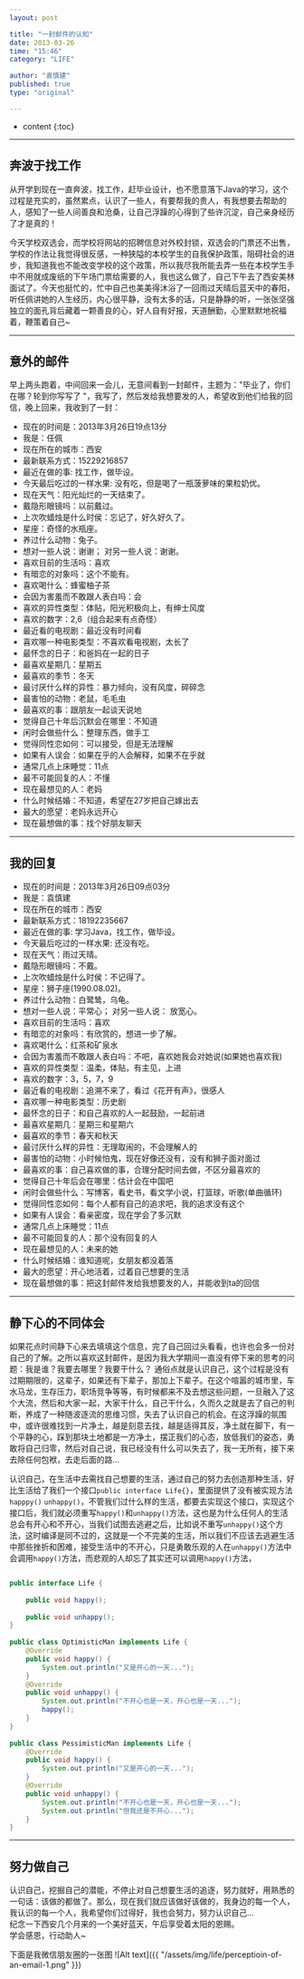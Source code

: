 ```yaml
---
layout: post

title: "一封邮件的认知"
date: 2013-03-26
time: "15:46"
category: "LIFE"

author: "袁慎建"
published: true
type: "original"

---
```


* content
{:toc}

---

## 奔波于找工作
从开学到现在一直奔波，找工作，赶毕业设计，也不愿意落下Java的学习，这个过程是充实的，虽然累点，认识了一些人，有要帮我的贵人，有我想要去帮助的人，感知了一些人间善良和沧桑，让自己浮躁的心得到了些许沉淀，自己亲身经历了才是真的！

今天学校双选会，而学校将网站的招聘信息对外校封锁，双选会的门票还不出售，学校的作法让我觉得很反感，一种狭隘的本校学生的自我保护政策，阻碍社会的进步，我知道我也不能改变学校的这个政策，所以我尽我所能去弄一些在本校学生手中不用就成废纸的下午场门票给需要的人，我也这么做了，自己下午去了西安美林面试了。今天也挺忙的，忙中自己也美美得沐浴了一回雨过天晴后蓝天中的春阳，听任佩讲她的人生经历，内心很平静，没有太多的话，只是静静的听，一张张坚强独立的面孔背后藏着一颗善良的心，好人自有好报，天道酬勤，心里默默地祝福着，鞭策着自己~

---

## 意外的邮件
早上两头跑着，中间回来一会儿，无意间看到一封邮件，主题为："毕业了，你们在哪？轮到你写写了 "，我写了，然后发给我想要发的人，希望收到他们给我的回信，晚上回来，我收到了一封：

* 现在的时间是：2013年3月26日19点13分
* 我是：任佩
* 现在所在的城市：西安
* 最新联系方式：15229216857
* 最近在做的事: 找工作，做毕设。
* 今天最后吃过的一样水果: 没有吃，但是喝了一瓶菠萝味的果粒奶优。
* 现在天气：阳光灿烂的一天结束了。
* 戴隐形眼镜吗：以前戴过。
* 上次吹蜡烛是什么时侯：忘记了，好久好久了。
* 星座：奇怪的水瓶座。
* 养过什么动物：兔子。
* 想对一些人说：谢谢； 对另一些人说：谢谢。
* 喜欢目前的生活吗：喜欢
* 有暗恋的对象吗：这个不能有。
* 喜欢喝什么：蜂蜜柚子茶
* 会因为害羞而不敢跟人表白吗：会
* 喜欢的异性类型：体贴，阳光积极向上，有绅士风度
* 喜欢的数字：2,6（组合起来有点奇怪）
* 最近看的电视剧：最近没有时间看
* 喜欢哪一种电影类型：不喜欢看电视剧，太长了
* 最怀念的日子：和爸妈在一起的日子
* 最喜欢星期几：星期五
* 最喜欢的季节：冬天
* 最讨厌什么样的异性：暴力倾向，没有风度，碎碎念
* 最害怕的动物：老鼠，毛毛虫
* 最喜欢的事：跟朋友一起谈天说地
* 觉得自己十年后沉默会在哪里：不知道
* 闲时会做些什么：整理东西，做手工
* 觉得同性恋如何：可以接受，但是无法理解
* 如果有人误会：如果在乎的人会解释，如果不在乎就
* 通常几点上床睡觉：11点
* 最不可能回复的人：不懂
* 现在最想见的人：老妈
* 什么时候结婚：不知道，希望在27岁把自己嫁出去
* 最大的愿望：老妈永远开心
* 现在最想做的事：找个好朋友聊天

---

## 我的回复
* 现在的时间是：2013年3月26日09点03分
* 我是：袁慎建
* 现在所在的城市：西安
* 最新联系方式：18192235667
* 最近在做的事: 学习Java，找工作，做毕设。
* 今天最后吃过的一样水果: 还没有吃。
* 现在天气：雨过天晴。
* 戴隐形眼镜吗：不戴。
* 上次吹蜡烛是什么时侯：不记得了。
* 星座：狮子座(1990.08.02)。
* 养过什么动物：白鹭鸶，乌龟。
* 想对一些人说：平常心； 对另一些人说： 放宽心。
* 喜欢目前的生活吗：喜欢
* 有暗恋的对象吗：有欣赏的，想进一步了解。
* 喜欢喝什么：红茶和矿泉水
* 会因为害羞而不敢跟人表白吗：不吧，喜欢她我会对她说(如果她也喜欢我)
* 喜欢的异性类型：温柔，体贴，有主见，上进
* 喜欢的数字：3，5，7，9
* 最近看的电视剧：追溯不来了，看过《花开有声》，很感人
* 喜欢哪一种电影类型：历史剧
* 最怀念的日子：和自己喜欢的人一起鼓励，一起前进
* 最喜欢星期几：星期三和星期六
* 最喜欢的季节：春天和秋天
* 最讨厌什么样的异性：无理取闹的，不会理解人的
* 最害怕的动物：小时候怕鬼，现在好像还没有，没有和狮子面对面过
* 最喜欢的事：自己喜欢做的事，合理分配时间去做，不区分最喜欢的
* 觉得自己十年后会在哪里：估计会在中国吧
* 闲时会做些什么：写博客，看史书，看文学小说，打篮球，听歌(单曲循环)
* 觉得同性恋如何：每个人都有自己的追求吧，我的追求没有这个
* 如果有人误会：看亲密度，现在学会了多沉默
* 通常几点上床睡觉：11点
* 最不可能回复的人：那个没有回复的人
* 现在最想见的人：未来的她
* 什么时候结婚：谁知道呢，女朋友都没着落
* 最大的愿望：开心地活着，过着自己想要的生活
* 现在最想做的事：把这封邮件发给我想要发的人，并能收到ta的回信

---

## 静下心的不同体会
如果花点时间静下心来去填填这个信息，完了自己回过头看看，也许也会多一份对自己的了解。之所以喜欢这封邮件，是因为我大学期间一直没有停下来的思考的问题：我是谁？我要去哪里？我要干什么？ 通俗点就是认识自己，这个过程是没有过期期限的，这辈子，如果还有下辈子，那加上下辈子。在这个喧嚣的城市里，车水马龙，生存压力，职场竞争等等，有时候都来不及去想这些问题，一旦融入了这个大流，然后和大家一起，大家干什么，自己干什么，久而久之就是去了自己的判断，养成了一种随波逐流的思维习惯，失去了认识自己的机会。在这浮躁的氛围中，或许很难找到一片净土，越是刻意去找，越是适得其反，净土就在脚下，有一个平静的心，踩到那块土地都是一方净土，摆正我们的心态，放低我们的姿态，勇敢将自己归零，然后对自己说，我已经没有什么可以失去了，我一无所有，接下来去除任何包袱，去走后面的路...


认识自己，在生活中去需找自己想要的生活，通过自己的努力去创造那种生活，好比生活给了我们一个接口`public interface Life{}`，里面提供了没有被实现方法`happpy()` `unhappy()`，不管我们过什么样的生活，都要去实现这个接口，实现这个接口后，我们就必须重写`happy()`和`unhappy()`方法，这也是为什么任何人的生活总会有开心和不开心，当我们试图去逃避之后，比如说不重写`unhappy()`这个方法，这时编译是同不过的，这就是一个不完美的生活，所以我们不应该去逃避生活中那些挫折和困难，接受生活中的不开心，只是勇敢乐观的人在`unhappy()`方法中会调用`happy()`方法，而悲观的人却忘了其实还可以调用`happy()`方法，

```java

public interface Life {  
    
    public void happy();  
    
    public void unhappy();  
}  
  
public class OptimisticMan implements Life {  
    @Override  
    public void happy() {  
        System.out.println("又是开心的一天...");  
    }  
    @Override  
    public void unhappy() {  
        System.out.println("不开心也是一天，开心也是一天...");  
        happy();  
    }  
}  
  
public class PessimisticMan implements Life {  
    @Override  
    public void happy() {  
        System.out.println("又是开心的一天...");  
    }  
    @Override  
    public void unhappy() {  
        System.out.println("不开心也是一天，开心也是一天...");  
        System.out.println("但我还是不开心...");  
    }  
}  

```

---

## 努力做自己
认识自己，挖掘自己的潜能，不停止对自己想要生活的追逐，努力就好，用熟悉的一句话：该做的都做了。那么，现在我们就应该做好该做的，我身边的每一个人，我认识的每一个人，我希望你们过得好，我也会努力，努力认识自己...  
纪念一下西安几个月来的一个美好蓝天，午后享受着太阳的恩赐。  
学会感恩，行动助人~

下面是我微信朋友圈的一张图
![Alt text]({{ "/assets/img/life/perceptioin-of-an-email-1.png" }})